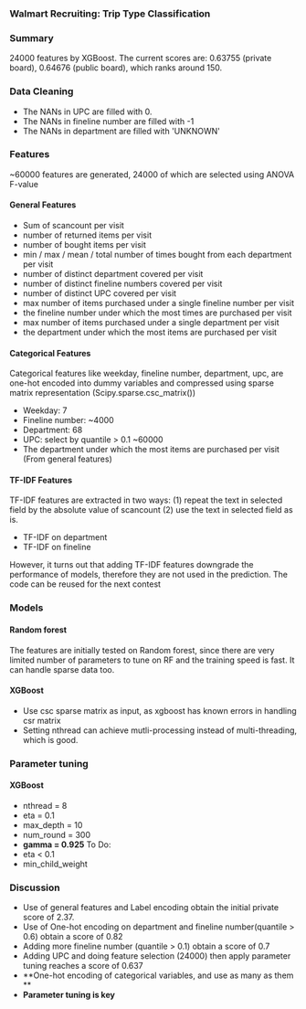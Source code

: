 ### Walmart Recruiting: Trip Type Classification

### Summary
24000 features by XGBoost. The current scores are: 0.63755 (private board), 0.64676 (public board), which ranks around 150. 

### Data Cleaning
* The NANs in UPC are filled with 0.
* The NANs in fineline number  are filled with -1
* The NANs in department are filled with 'UNKNOWN'

### Features
~60000 features are generated, 24000 of which are selected using ANOVA F-value

#### General Features
* Sum of scancount per visit
* number of returned items per visit
* number of bought items per visit
* min / max / mean / total number of times bought from each department per visit
* number of distinct department covered per visit
* number of distinct fineline numbers covered per visit
* number of distinct UPC covered per visit
* max number of items purchased under a single fineline number per visit
* the fineline number under which the most times are purchased per visit
* max number of items purchased under a single department per visit
* the department under which the most items are purchased per visit
#### Categorical Features
Categorical features like weekday, fineline number, department, upc, are one-hot encoded into dummy variables and compressed using sparse matrix representation (Scipy.sparse.csc_matrix())

* Weekday: 7 
* Fineline number: ~4000
* Department: 68
* UPC: select by quantile > 0.1 ~60000
* The department under which the most items are purchased per visit (From general features)

#### TF-IDF Features
TF-IDF features are extracted in two ways: (1) repeat the text in selected field by the absolute value of scancount (2) use the text in selected field as is.
* TF-IDF on department
* TF-IDF on fineline

However, it turns out that adding TF-IDF features downgrade the performance of models, therefore they are not used in the prediction. The code can be reused for the next contest

### Models
#### Random forest
The features are initially tested on Random forest, since there are very limited number of parameters to tune on RF and the training speed is fast.  It can handle sparse data too.

#### XGBoost
* Use csc sparse matrix as input, as xgboost has known errors in handling csr matrix
* Setting nthread can achieve mutli-processing instead of multi-threading, which is good.

### Parameter tuning
#### XGBoost
* nthread = 8
* eta = 0.1
* max_depth = 10
* num_round = 300
* **gamma = 0.925**
To Do:
* eta < 0.1
* min_child_weight

### Discussion
* Use of general features and Label encoding obtain the initial private score of 2.37. 
* Use of One-hot encoding on department and fineline number(quantile > 0.6) obtain a score of 0.82
* Adding more fineline number (quantile > 0.1) obtain a score of 0.7
* Adding UPC and doing feature selection (24000) then apply parameter tuning reaches a score of 0.637 
* **One-hot encoding of categorical variables, and use as many as them **
* **Parameter tuning is key**
